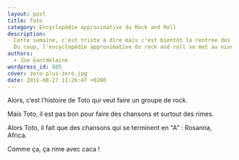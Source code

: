 ```yaml
---
layout: post
title: Toto
category: Encyclopédie approximative du Rock and Roll
description:
  Cette semaine, c'est triste à dire mais c'est bientôt la rentrée des classes.
  Du coup, l'encyclopédie approximative du rock and roll se met au niveau…
authors:
  - Joe Gantdelaine
wordpress_id: 885
cover: zero-plus-zero.jpg
date: 2011-08-27 11:26:47 +0200
---
```


Alors, c’est l’histoire de Toto qui veut faire un groupe de rock.

Mais Toto, il est pas bon pour faire des chansons et surtout des rimes.

Alors Toto, il fait que des chansons qui se terminent en "A" : Rosanna, Africa.

Comme ça, ça rime avec caca !
